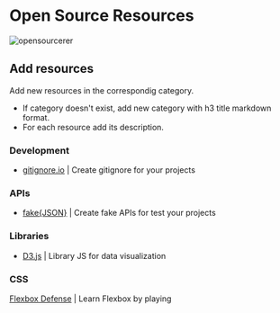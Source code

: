 # Open Source Resources

![opensourcerer](https://res.cloudinary.com/dargjxuh5/image/upload/v1574698467/logos/os_vgu8ao.svg)

## Add resources

Add new resources in the correspondig category.

- If category doesn't exist, add new category with h3 title markdown format.
- For each resource add its description.

### Development

- [gitignore.io](https://www.toptal.com/developers/gitignore) | Create gitignore for your projects

### APIs

- [fake{JSON}](https://fakejson.com/) | Create fake APIs for test your projects

### Libraries

- [D3.js](https://d3js.org/) | Library JS for data visualization

### CSS

[Flexbox Defense](http://www.flexboxdefense.com/) | Learn Flexbox by playing
